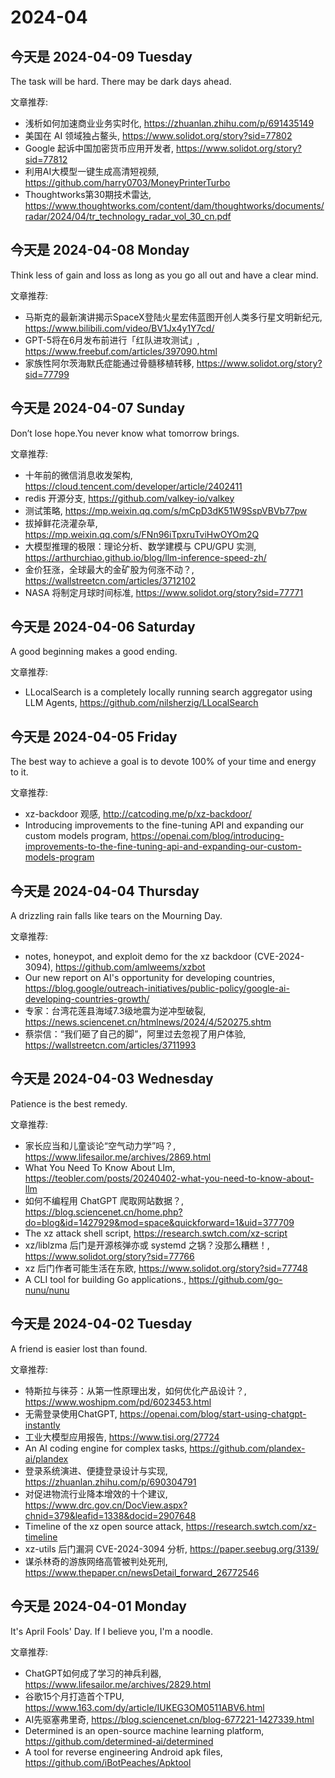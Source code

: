 # 2024-04

## 今天是 2024-04-09 Tuesday

The task will be hard. There may be dark days ahead.

文章推荐:
- 浅析如何加速商业业务实时化, https://zhuanlan.zhihu.com/p/691435149
- 美国在 AI 领域独占鳌头, https://www.solidot.org/story?sid=77802
- Google 起诉中国加密货币应用开发者, https://www.solidot.org/story?sid=77812
- 利用AI大模型一键生成高清短视频, https://github.com/harry0703/MoneyPrinterTurbo
- Thoughtworks第30期技术雷达, https://www.thoughtworks.com/content/dam/thoughtworks/documents/radar/2024/04/tr_technology_radar_vol_30_cn.pdf


## 今天是 2024-04-08 Monday

Think less of gain and loss as long as you go all out and have a clear mind.

文章推荐:
- 马斯克的最新演讲揭示SpaceX登陆火星宏伟蓝图开创人类多行星文明新纪元, https://www.bilibili.com/video/BV1Jx4y1Y7cd/
- GPT-5将在6月发布前进行「红队进攻测试」, https://www.freebuf.com/articles/397090.html
- 家族性阿尔茨海默氏症能通过骨髓移植转移, https://www.solidot.org/story?sid=77799

## 今天是 2024-04-07 Sunday

Don’t lose hope.You never know what tomorrow brings.

文章推荐:
- 十年前的微信消息收发架构, https://cloud.tencent.com/developer/article/2402411
- redis 开源分支, https://github.com/valkey-io/valkey
- 测试策略, https://mp.weixin.qq.com/s/mCpD3dK51W9SspVBVb77pw
- 拔掉鲜花浇灌杂草, https://mp.weixin.qq.com/s/FNn96iTpxruTviHwOYOm2Q
- 大模型推理的极限：理论分析、数学建模与 CPU/GPU 实测, https://arthurchiao.github.io/blog/llm-inference-speed-zh/
- 金价狂涨，全球最大的金矿股为何涨不动？, https://wallstreetcn.com/articles/3712102
- NASA 将制定月球时间标准, https://www.solidot.org/story?sid=77771

## 今天是 2024-04-06 Saturday

A good beginning makes a good ending.

文章推荐:
- LLocalSearch is a completely locally running search aggregator using LLM Agents, https://github.com/nilsherzig/LLocalSearch

## 今天是 2024-04-05 Friday

The best way to achieve a goal is to devote 100% of your time and energy to it.

文章推荐:
- xz-backdoor 观感, http://catcoding.me/p/xz-backdoor/
- Introducing improvements to the fine-tuning API and expanding our custom models program, https://openai.com/blog/introducing-improvements-to-the-fine-tuning-api-and-expanding-our-custom-models-program


## 今天是 2024-04-04 Thursday

A drizzling rain falls like tears on the Mourning Day.

文章推荐:
- notes, honeypot, and exploit demo for the xz backdoor (CVE-2024-3094), https://github.com/amlweems/xzbot
- Our new report on AI's opportunity for developing countries, https://blog.google/outreach-initiatives/public-policy/google-ai-developing-countries-growth/
- 专家：台湾花莲县海域7.3级地震为逆冲型破裂, https://news.sciencenet.cn/htmlnews/2024/4/520275.shtm
- 蔡崇信：“我们砸了自己的脚”，阿里过去忽视了用户体验, https://wallstreetcn.com/articles/3711993

## 今天是 2024-04-03 Wednesday

Patience is the best remedy.

文章推荐:
- 家长应当和儿童谈论“空气动力学”吗？, https://www.lifesailor.me/archives/2869.html
- What You Need To Know About Llm, https://teobler.com/posts/20240402-what-you-need-to-know-about-llm
- 如何不编程用 ChatGPT 爬取网站数据？, https://blog.sciencenet.cn/home.php?do=blog&id=1427929&mod=space&quickforward=1&uid=377709
- The xz attack shell script, https://research.swtch.com/xz-script
- xz/liblzma 后门是开源核弹亦或 systemd 之锅？没那么糟糕！, https://www.solidot.org/story?sid=77766
- xz 后门作者可能生活在东欧, https://www.solidot.org/story?sid=77748
- A CLI tool for building Go applications., https://github.com/go-nunu/nunu


## 今天是 2024-04-02 Tuesday

A friend is easier lost than found.

文章推荐:
- 特斯拉与徕芬：从第一性原理出发，如何优化产品设计？, https://www.woshipm.com/pd/6023453.html
- 无需登录使用ChatGPT, https://openai.com/blog/start-using-chatgpt-instantly
- 工业大模型应用报告, https://www.tisi.org/27724
- An AI coding engine for complex tasks, https://github.com/plandex-ai/plandex
- 登录系统演进、便捷登录设计与实现, https://zhuanlan.zhihu.com/p/690304791
- 对促进物流行业降本增效的十个建议, https://www.drc.gov.cn/DocView.aspx?chnid=379&leafid=1338&docid=2907648
- Timeline of the xz open source attack, https://research.swtch.com/xz-timeline
- xz-utils 后门漏洞 CVE-2024-3094 分析, https://paper.seebug.org/3139/
- 谋杀林奇的游族网络高管被判处死刑, https://www.thepaper.cn/newsDetail_forward_26772546


## 今天是 2024-04-01 Monday

It's April Fools' Day. If I believe you, I'm a noodle.

文章推荐:
- ChatGPT如何成了学习的神兵利器, https://www.lifesailor.me/archives/2829.html
- 谷歌15个月打造首个TPU, https://www.163.com/dy/article/IUKEG3OM0511ABV6.html
- AI先驱塞弗里奇, https://blog.sciencenet.cn/blog-677221-1427339.html
- Determined is an open-source machine learning platform, https://github.com/determined-ai/determined
- A tool for reverse engineering Android apk files, https://github.com/iBotPeaches/Apktool
